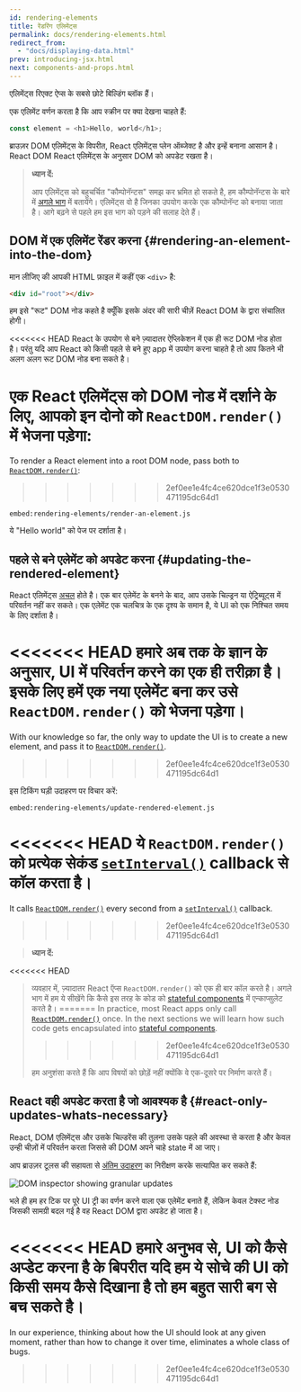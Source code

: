 ```yaml
---
id: rendering-elements
title: रेंडरिंग एलिमेंट्स
permalink: docs/rendering-elements.html
redirect_from:
  - "docs/displaying-data.html"
prev: introducing-jsx.html
next: components-and-props.html
---
```


एलिमेंट्स रिएक्ट ऐप्स के सबसे छोटे बिल्डिंग ब्लॉक हैं।

एक एलिमेंट वर्णन करता है कि आप स्क्रीन पर क्या देखना चाहते हैं:      

```js
const element = <h1>Hello, world</h1>;
```

ब्राउज़र DOM एलिमेंट्स के विपरीत, React एलिमेंट्स प्लेन ऑब्जेक्ट है और इन्हें बनाना आसान है। React DOM React एलिमेंट्स के अनुसार DOM को अपडेट रखता है।

>**ध्यान दें:**
>
> आप एलिमेंट्स को बहुचर्चित "कौम्पोनॅन्टस" समझ कर भ्रमित हो सकते है, हम कौम्पोनॅन्टस के बारे में [अगले भाग](/docs/components-and-props.html) में बतायेंगे। एलिमेंट्स वो है जिनका उपयोग करके एक कौम्पोनॅन्ट को बनाया जाता है। आगे बढ़ने से पहले हम इस भाग को पड़ने की सलाह देते हैं।

## DOM में एक एलिमेंट रेंडर करना {#rendering-an-element-into-the-dom}

मान लीजिए की आपकी HTML फ़ाइल में कहीं एक `<div>` है:

```html
<div id="root"></div>
```

हम इसे "रूट" DOM नोड कहते है क्यूँकि इसके अंदर की सारी चीज़ें React DOM के द्वारा संचालित होगी।


<<<<<<< HEAD
React के उपयोग से बने ज़्यादातर ऐप्लिकेशन में एक ही रूट DOM नोड होता है। परंतु यदि आप React को किसी पहले से बने हुए app में उपयोग करना चाहते है तो आप कितने भी अलग अलग रूट DOM नोड बना सकते है।

एक React एलिमेंट्स को DOM नोड में दर्शाने के लिए, आपको इन दोनो को `ReactDOM.render()` में भेजना पड़ेगा:
=======
To render a React element into a root DOM node, pass both to [`ReactDOM.render()`](/docs/react-dom.html#render):
>>>>>>> 2ef0ee1e4fc4ce620dce1f3e0530471195dc64d1

`embed:rendering-elements/render-an-element.js`

[](codepen://rendering-elements/render-an-element)

ये "Hello world" को पेज पर दर्शाता है।

## पहले से बने एलेमेंट को अपडेट करना {#updating-the-rendered-element}

React एलिमेंट्स [अचल](https://en.wikipedia.org/wiki/Immutable_object) होते है। एक बार एलेमेंट के बनने के बाद, आप उसके चिल्ड्रन या ऐट्रिब्यूट्स में परिवर्तन नहीं कर सकते। एक एलेमेंट एक चलचित्र के एक दृश्य के समान है, ये UI को एक निश्चित समय के लिए दर्शाता है।

<<<<<<< HEAD
हमारे अब तक के ज्ञान के अनुसार, UI में परिवर्तन करने का एक ही तरीक़ा है। इसके लिए हमें एक नया एलेमेंट बना कर उसे `ReactDOM.render()` को भेजना पड़ेगा।
=======
With our knowledge so far, the only way to update the UI is to create a new element, and pass it to [`ReactDOM.render()`](/docs/react-dom.html#render).
>>>>>>> 2ef0ee1e4fc4ce620dce1f3e0530471195dc64d1

इस टिकिंग घड़ी उदाहरण पर विचार करें:

`embed:rendering-elements/update-rendered-element.js`

[](codepen://rendering-elements/update-rendered-element)

<<<<<<< HEAD
ये `ReactDOM.render()` को प्रत्येक सेकंड [`setInterval()`](https://developer.mozilla.org/en-US/docs/Web/API/WindowTimers/setInterval) callback से कॉल करता है।
=======
It calls [`ReactDOM.render()`](/docs/react-dom.html#render) every second from a [`setInterval()`](https://developer.mozilla.org/en-US/docs/Web/API/WindowTimers/setInterval) callback.
>>>>>>> 2ef0ee1e4fc4ce620dce1f3e0530471195dc64d1

>**ध्यान दें:**
>
<<<<<<< HEAD
>व्यवहार में, ज़्यादातर React ऍप्स `ReactDOM.render()` को एक ही बार कॉल करते है। अगले भाग में हम ये सीखेंगे कि कैसे इस तरह के कोड को [stateful components](/docs/state-and-lifecycle.html) में एन्काप्सुलेट करते है।
=======
>In practice, most React apps only call [`ReactDOM.render()`](/docs/react-dom.html#render) once. In the next sections we will learn how such code gets encapsulated into [stateful components](/docs/state-and-lifecycle.html).
>>>>>>> 2ef0ee1e4fc4ce620dce1f3e0530471195dc64d1
>
>हम अनुशंसा करते हैं कि आप विषयों को छोड़ें नहीं क्योंकि वे एक-दूसरे पर निर्माण करते हैं।

## React वही अपडेट करता है जो आवश्यक है {#react-only-updates-whats-necessary}

React, DOM एलिमेंट्स और उसके चिल्डरेंस की तुलना उसके पहले की अवस्था से करता है और केवल उन्ही चीज़ों में परिवर्तन करता जिससे की DOM अपने चाहे state में आ जाए। 

आप ब्राउज़र टूलस की सहायता से [अंतिम उदाहरण](codepen://rendering-elements/update-rendered-element) का निरीक्षण करके सत्यापित कर सकते हैं:

![DOM inspector showing granular updates](../images/docs/granular-dom-updates.gif)

भले ही हम हर टिक पर पूरे UI ट्री का वर्णन करने वाला एक एलेमेंट बनाते हैं, लेकिन केवल टेक्स्ट नोड जिसकी सामग्री बदल गई है वह React DOM द्वारा अपडेट हो जाता है।

<<<<<<< HEAD
हमारे अनुभव से, UI को कैसे अप्डेट करना है के बिपरीत यदि हम ये सोचे की UI को किसी समय कैसे दिखाना है तो हम बहुत सारी बग से बच सकते है।
=======
In our experience, thinking about how the UI should look at any given moment, rather than how to change it over time, eliminates a whole class of bugs.
>>>>>>> 2ef0ee1e4fc4ce620dce1f3e0530471195dc64d1
